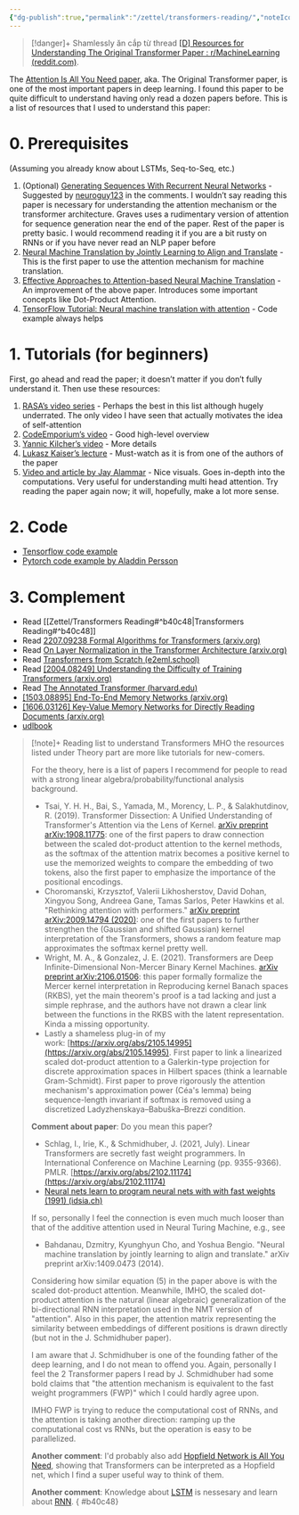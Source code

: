 ```yaml
---
{"dg-publish":true,"permalink":"/zettel/transformers-reading/","noteIcon":"📝","created":"2024-03-20T00:13:20.877+07:00","updated":"2024-04-17T21:31:59.142+07:00"}
---
```


>[!danger]+
>Shamlessly ăn cắp từ thread [[D] Resources for Understanding The Original Transformer Paper : r/MachineLearning (reddit.com)](https://www.reddit.com/r/MachineLearning/comments/pkedi4/d_resources_for_understanding_the_original/).

The [Attention Is All You Need paper](https://arxiv.org/abs/1706.03762), aka. The Original Transformer paper, is one of the most important papers in deep learning. I found this paper to be quite difficult to understand having only read a dozen papers before. This is a list of resources that I used to understand this paper:
# 0. Prerequisites
(Assuming you already know about LSTMs, Seq-to-Seq, etc.)
1. (Optional) [Generating Sequences With Recurrent Neural Networks](https://arxiv.org/abs/1308.0850) - Suggested by [neuroguy123](https://www.reddit.com/r/MachineLearning/comments/pkedi4/d_resources_for_understanding_the_original/hc4fe3y?utm_source=share&utm_medium=web2x&context=3) in the comments. I wouldn’t say reading this paper is necessary for understanding the attention mechanism or the transformer architecture. Graves uses a rudimentary version of attention for sequence generation near the end of the paper. Rest of the paper is pretty basic. I would recommend reading it if you are a bit rusty on RNNs or if you have never read an NLP paper before
2. [Neural Machine Translation by Jointly Learning to Align and Translate](https://arxiv.org/abs/1409.0473) - This is the first paper to use the attention mechanism for machine translation.
3. [Effective Approaches to Attention-based Neural Machine Translation](https://arxiv.org/abs/1508.04025) - An improvement of the above paper. Introduces some important concepts like Dot-Product Attention.
4. [TensorFlow Tutorial: Neural machine translation with attention](https://www.tensorflow.org/text/tutorials/nmt_with_attention) - Code example always helps
# 1. Tutorials (for beginners)
First, go ahead and read the paper; it doesn’t matter if you don’t fully understand it. Then use these resources:
1. [RASA’s video series](https://youtu.be/EXNBy8G43MM) - Perhaps the best in this list although hugely underrated. The only video I have seen that actually motivates the idea of self-attention
2. [CodeEmporium’s video](https://youtu.be/TQQlZhbC5ps) - Good high-level overview
3. [Yannic Kilcher’s video](https://youtu.be/iDulhoQ2pro) - More details
4. [Lukasz Kaiser’s lecture](https://youtu.be/rBCqOTEfxvg) - Must-watch as it is from one of the authors of the paper
5. [Video and article by Jay Alammar](https://jalammar.github.io/illustrated-transformer/) - Nice visuals. Goes in-depth into the computations. Very useful for understanding multi head attention.
Try reading the paper again now; it will, hopefully, make a lot more sense.
# 2. Code
- [Tensorflow code example](https://www.tensorflow.org/text/tutorials/transformer)
- [Pytorch code example by Aladdin Persson](https://youtu.be/U0s0f995w14)
# 3. Complement
- Read [[Zettel/Transformers Reading#^b40c48\|Transformers Reading#^b40c48]] 
- Read [2207.09238 Formal Algorithms for Transformers (arxiv.org)](https://arxiv.org/abs/2207.09238)
- Read [On Layer Normalization in the Transformer Architecture (arxiv.org)](https://arxiv.org/pdf/2002.04745.pdf)
- Read [Transformers from Scratch (e2eml.school)](https://e2eml.school/transformers.html)
- Read [[2004.08249] Understanding the Difficulty of Training Transformers (arxiv.org)](https://arxiv.org/abs/2004.08249)
- Read [The Annotated Transformer (harvard.edu)](https://nlp.seas.harvard.edu/2018/04/03/attention.html)
- [[1503.08895] End-To-End Memory Networks (arxiv.org)](https://arxiv.org/abs/1503.08895)
- [[1606.03126] Key-Value Memory Networks for Directly Reading Documents (arxiv.org)](https://arxiv.org/abs/1606.03126)
- [udlbook](https://udlbook.github.io/udlbook/)


>[!note]+ Reading list to understand Transformers
>MHO the resources listed under Theory part are more like tutorials for new-comers.
>
>For the theory, here is a list of papers I recommend for people to read with a strong linear algebra/probability/functional analysis background.
>- Tsai, Y. H. H., Bai, S., Yamada, M., Morency, L. P., & Salakhutdinov, R. (2019). Transformer Dissection: A Unified Understanding of Transformer's Attention via the Lens of Kernel. [arXiv preprint arXiv:1908.11775](https://arxiv.org/abs/1908.11775): one of the first papers to draw connection between the scaled dot-product attention to the kernel methods, as the softmax of the attention matrix becomes a positive kernel to use the memorized weights to compare the embedding of two tokens, also the first paper to emphasize the importance of the positional encodings.
>- Choromanski, Krzysztof, Valerii Likhosherstov, David Dohan, Xingyou Song, Andreea Gane, Tamas Sarlos, Peter Hawkins et al. "Rethinking attention with performers." [arXiv preprint arXiv:2009.14794 (2020)](https://arxiv.org/abs/2009.14794): one of the first papers to further strengthen the (Gaussian and shifted Gaussian) kernel interpretation of the Transformers, shows a random feature map approximates the softmax kernel pretty well.
>- Wright, M. A., & Gonzalez, J. E. (2021). Transformers are Deep Infinite-Dimensional Non-Mercer Binary Kernel Machines. [arXiv preprint arXiv:2106.01506](https://arxiv.org/abs/2106.01506): this paper formally formalize the Mercer kernel interpretation in Reproducing kernel Banach spaces (RKBS), yet the main theorem's proof is a tad lacking and just a simple rephrase, and the authors have not drawn a clear link between the functions in the RKBS with the latent representation. Kinda a missing opportunity.
>- Lastly a shameless plug-in of my work: [https://arxiv.org/abs/2105.14995](https://arxiv.org/abs/2105.14995). First paper to link a linearized scaled dot-product attention to a Galerkin-type projection for discrete approximation spaces in Hilbert spaces (think a learnable Gram-Schmidt). First paper to prove rigorously the attention mechanism's approximation power (Céa's lemma) being sequence-length invariant if softmax is removed using a discretized Ladyzhenskaya–Babuška–Brezzi condition.
>
>**Comment about paper**:
>Do you mean this paper?
>- Schlag, I., Irie, K., & Schmidhuber, J. (2021, July). Linear Transformers are secretly fast weight programmers. In International Conference on Machine Learning (pp. 9355-9366). PMLR. [https://arxiv.org/abs/2102.11174](https://arxiv.org/abs/2102.11174)
>- [Neural nets learn to program neural nets with with fast weights (1991) (idsia.ch)](https://people.idsia.ch/~juergen/fast-weight-programmer-1991-transformer.html)
>
>If so, personally I feel the connection is even much much looser than that of the additive attention used in Neural Turing Machine, e.g., see
>- Bahdanau, Dzmitry, Kyunghyun Cho, and Yoshua Bengio. "Neural machine translation by jointly learning to align and translate." arXiv preprint arXiv:1409.0473 (2014).
>
>Considering how similar equation (5) in the paper above is with the scaled dot-product attention. Meanwhile, IMHO, the scaled dot-product attention is the natural (linear algebraic) generalization of the bi-directional RNN interpretation used in the NMT version of "attention". Also in this paper, the attention matrix representing the similarity between embeddings of different positions is drawn directly (but not in the J. Schmidhuber paper).
>
>I am aware that J. Schmidhuber is one of the founding father of the deep learning, and I do not mean to offend you. Again, personally I feel the 2 Transformer papers I read by J. Schmidhuber had some bold claims that "the attention mechanism is equivalent to the fast weight programmers (FWP)" which I could hardly agree upon.
>
>IMHO FWP is trying to reduce the computational cost of RNNs, and the attention is taking another direction: ramping up the computational cost vs RNNs, but the operation is easy to be parallelized. 
>
>**Another comment**:
>I'd probably also add [Hopfield Network is All You Need](https://arxiv.org/pdf/2008.02217), showing that Transformers can be interpreted as a Hopfield net, which I find a super useful way to think of them.
>
>**Another comment**:
>Knowledge about [LSTM](https://en.wikipedia.org/wiki/Long_short-term_memory) is nessesary and learn about [RNN](https://arxiv.org/abs/1308.0850).
{ #b40c48}


